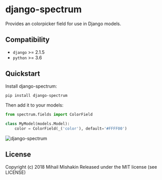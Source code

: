 # django-spectrum
Provides an colorpicker field for use in Django models.

## Compatibility
* `django` >= 2.1.5
* `python` >= 3.6

## Quickstart
Install django-spectrum:
```bash
pip install django-spectrum
```

Then add it to your models:
```python
from spectrum.fields import ColorField

class MyModel(models.Model):
    color = ColorField(_('color'), default='#FFFF00')
```

![django-spectrum](http://dl3.joxi.net/drive/2019/01/16/0025/1750/1701590/90/52ee08bef0.png)

## License
Copyright (c) 2018 Mihail Mishakin Released under the MIT license (see LICENSE)
